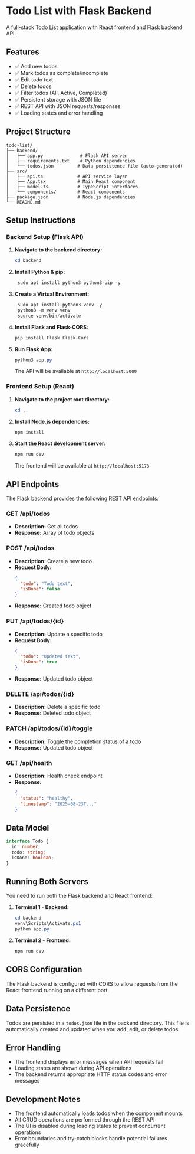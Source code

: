 # Todo List with Flask Backend

A full-stack Todo List application with React frontend and Flask backend API.

## Features

- ✅ Add new todos
- ✅ Mark todos as complete/incomplete
- ✅ Edit todo text
- ✅ Delete todos
- ✅ Filter todos (All, Active, Completed)
- ✅ Persistent storage with JSON file
- ✅ REST API with JSON requests/responses
- ✅ Loading states and error handling

## Project Structure

```
todo-list/
├── backend/
│   ├── app.py              # Flask API server
│   ├── requirements.txt    # Python dependencies
│   └── todos.json         # Data persistence file (auto-generated)
├── src/
│   ├── api.ts             # API service layer
│   ├── App.tsx            # Main React component
│   ├── model.ts           # TypeScript interfaces
│   └── components/        # React components
├── package.json           # Node.js dependencies
└── README.md
```

## Setup Instructions

### Backend Setup (Flask API)

1. **Navigate to the backend directory:**
   ```powershell
   cd backend
   ```

2. **Install Python & pip:**
   ```powershell
    sudo apt install python3 python3-pip -y
   ```

3. **Create a Virtual Environment:**
   ```powershell
    sudo apt install python3-venv -y
    python3 -m venv venv
    source venv/bin/activate
   ```

4. **Install Flask and Flask-CORS:**
   ```powershell
   pip install Flask Flask-Cors
   ```

5. **Run Flask App:**
   ```powershell
   python3 app.py
   ```

   The API will be available at `http://localhost:5000`

### Frontend Setup (React)

1. **Navigate to the project root directory:**
   ```powershell
   cd ..
   ```

2. **Install Node.js dependencies:**
   ```powershell
   npm install
   ```

3. **Start the React development server:**
   ```powershell
   npm run dev
   ```

   The frontend will be available at `http://localhost:5173`

## API Endpoints

The Flask backend provides the following REST API endpoints:

### GET /api/todos
- **Description:** Get all todos
- **Response:** Array of todo objects

### POST /api/todos
- **Description:** Create a new todo
- **Request Body:** 
  ```json
  {
    "todo": "Todo text",
    "isDone": false
  }
  ```
- **Response:** Created todo object

### PUT /api/todos/{id}
- **Description:** Update a specific todo
- **Request Body:** 
  ```json
  {
    "todo": "Updated text",
    "isDone": true
  }
  ```
- **Response:** Updated todo object

### DELETE /api/todos/{id}
- **Description:** Delete a specific todo
- **Response:** Deleted todo object

### PATCH /api/todos/{id}/toggle
- **Description:** Toggle the completion status of a todo
- **Response:** Updated todo object

### GET /api/health
- **Description:** Health check endpoint
- **Response:** 
  ```json
  {
    "status": "healthy",
    "timestamp": "2025-08-23T..."
  }
  ```

## Data Model

```typescript
interface Todo {
  id: number;
  todo: string;
  isDone: boolean;
}
```

## Running Both Servers

You need to run both the Flask backend and React frontend:

1. **Terminal 1 - Backend:**
   ```powershell
   cd backend
   venv\Scripts\Activate.ps1
   python app.py
   ```

2. **Terminal 2 - Frontend:**
   ```powershell
   npm run dev
   ```

## CORS Configuration

The Flask backend is configured with CORS to allow requests from the React frontend running on a different port.

## Data Persistence

Todos are persisted in a `todos.json` file in the backend directory. This file is automatically created and updated when you add, edit, or delete todos.

## Error Handling

- The frontend displays error messages when API requests fail
- Loading states are shown during API operations
- The backend returns appropriate HTTP status codes and error messages

## Development Notes

- The frontend automatically loads todos when the component mounts
- All CRUD operations are performed through the REST API
- The UI is disabled during loading states to prevent concurrent operations
- Error boundaries and try-catch blocks handle potential failures gracefully
